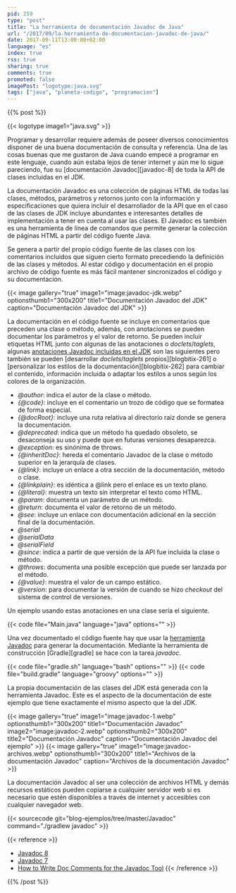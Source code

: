 ```yaml
---
pid: 259
type: "post"
title: "La herramienta de documentación Javadoc de Java"
url: "/2017/09/la-herramienta-de-documentacion-javadoc-de-java/"
date: 2017-09-11T13:00:00+02:00
language: "es"
index: true
rss: true
sharing: true
comments: true
promoted: false
imagePost: "logotype:java.svg"
tags: ["java", "planeta-codigo", "programacion"]
---
```


{{% post %}}

{{< logotype image1="java.svg" >}}

Programar y desarrollar requiere además de poseer diversos conocimientos disponer de una buena documentación de consulta y referencia. Una de las cosas buenas que me gustaron de Java cuando empecé a programar en este lenguaje, cuando aún estaba lejos de tener internet y aún me lo sigue pareciendo, fue su [documentación Javadoc][javadoc-8] de toda la API de clases incluidas en el JDK.

La documentación Javadoc es una colección de páginas HTML de todas las clases, métodos, parámetros y retornos junto con la información y especificaciones que quiera incluir el desarrollador de la API que en el caso de las clases de JDK incluye abundantes e interesantes detalles de implementación a tener en cuenta al usar las clases. El Javadoc es también es una herramienta de línea de comandos que permite generar la colección de páginas HTML a partir del código fuente Java.

Se genera a partir del propio código fuente de las clases con los comentarios incluidos que siguen cierto formato precediendo la definición de las clases y métodos. Al estar código y documentación en el propio archivo de código fuente es más fácil mantener sincronizados el código y su documentación.

{{< image
    gallery="true"
    image1="image:javadoc-jdk.webp" optionsthumb1="300x200" title1="Documentación Javadoc del JDK"
    caption="Documentación Javadoc del JDK" >}}

La documentación en el código fuente se incluye en comentarios que preceden una clase o método, además, con anotaciones se pueden documentar los parámetros y el valor de retorno. Se pueden incluir etiquetas HTML junto con algunas de las anotaciones o _doclets_/_taglets_, algunas [anotaciones Javadoc incluidas en el JDK](https://docs.oracle.com/javase/8/docs/technotes/tools/windows/javadoc.html#javadoctags) son las siguientes pero también se pueden [desarrollar _doclets_/_taglets_ propios][blogbitix-261] o [personalizar los estilos de la documentación][blogbitix-262] para cambiar el contenido, información incluida o adaptar los estilos a unos según los colores de la organización.

* _@author_: indica el autor de la clase o método.
* _{@code}_: incluye en el comentario un trozo de código que se formatea de forma especial.
* _{@docRoot}_: incluye una ruta relativa al directorio raíz donde se genera la documentación.
* _@deprecated_: indica que un método ha quedado obsoleto, se desaconseja su uso y puede que en futuras versiones desaparezca.
* _@exception_: es sinónima de throws.
* _{@inheritDoc}_: hereda el comentario Javadoc de la clase o método superior en la jerarquía de clases.
* _{@link}_: incluye un enlace a otra sección de la documentación, método o clase.
* _{@linkplain}_: es idéntica a @link pero el enlace es un texto plano.
* _{@literal}_: muestra un texto sin interpretar el texto como HTML.
* _@param_: documenta un parámetro de un método.
* _@return_: documenta el valor de retorno de un método.
* _@see_: incluye un enlace con documentación adicional en la sección final de la documentación.
* _@serial_
* _@serialData_
* _@serialField_
* _@since_: indica a partir de que versión de la API fue incluida la clase o método.
* _@throws_: documenta una posible excepción que puede ser lanzada por el método.
* _{@value}_: muestra el valor de un campo estático.
* _@version_: para documentar la versión de cuando se hizo _checkout_ del sistema de control de versiones.

Un ejemplo usando estas anotaciones en una clase sería el siguiente.

{{< code file="Main.java" language="java" options="" >}}

Una vez documentado el código fuente hay que usar la [herramienta Javadoc](https://docs.oracle.com/javase/8/docs/technotes/tools/windows/javadoc.html) para generar la documentación. Mediante la herramienta de construcción [Gradle][gradle] se hace con la tarea _javadoc_.

{{< code file="gradle.sh" language="bash" options="" >}}
{{< code file="build.gradle" language="groovy" options="" >}}

La propia documentación de las clases del JDK está generada con la herramienta Javadoc. Este es el aspecto de la documentación de este ejemplo que tiene exactamente el mismo aspecto que la del JDK.

{{< image
    gallery="true"
    image1="image:javadoc-1.webp" optionsthumb1="300x200" title1="Documentación Javadoc"
    image2="image:javadoc-2.webp" optionsthumb2="300x200" title2="Documentación Javadoc"
    caption="Documentación Javadoc del ejemplo" >}}
{{< image
    gallery="true"
    image1="image:javadoc-archivos.webp" optionsthumb1="300x200" title1="Archivos de la documentación Javadoc"
    caption="Archivos de la documentación Javadoc" >}}

La documentación Javadoc al ser una colección de archivos HTML y demás recursos estáticos pueden copiarse a cualquier servidor web si es necesario que estén disponibles a través de internet y accesibles con cualquier navegador web.

{{< sourcecode git="blog-ejemplos/tree/master/Javadoc" command="./gradlew javadoc" >}}

{{< reference >}}
* [Javadoc 8](https://docs.oracle.com/javase/8/docs/technotes/tools/windows/javadoc.html)
* [Javadoc 7](https://docs.oracle.com/javase/7/docs/technotes/tools/windows/javadoc.html)
* [How to Write Doc Comments for the Javadoc Tool](https://www.oracle.com/technetwork/java/javase/documentation/index-137868.html)
{{< /reference >}}

{{% /post %}}
